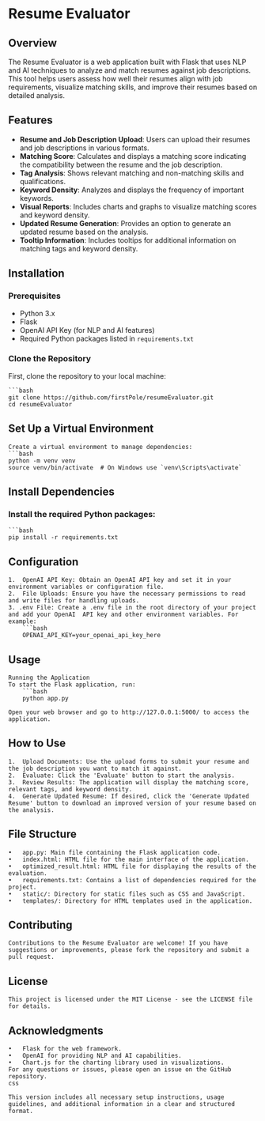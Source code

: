# Resume Evaluator

## Overview

The Resume Evaluator is a web application built with Flask that uses NLP and AI techniques to analyze and match resumes against job descriptions. This tool helps users assess how well their resumes align with job requirements, visualize matching skills, and improve their resumes based on detailed analysis.

## Features

- **Resume and Job Description Upload**: Users can upload their resumes and job descriptions in various formats.
- **Matching Score**: Calculates and displays a matching score indicating the compatibility between the resume and the job description.
- **Tag Analysis**: Shows relevant matching and non-matching skills and qualifications.
- **Keyword Density**: Analyzes and displays the frequency of important keywords.
- **Visual Reports**: Includes charts and graphs to visualize matching scores and keyword density.
- **Updated Resume Generation**: Provides an option to generate an updated resume based on the analysis.
- **Tooltip Information**: Includes tooltips for additional information on matching tags and keyword density.

## Installation

### Prerequisites

- Python 3.x
- Flask
- OpenAI API Key (for NLP and AI features)
- Required Python packages listed in `requirements.txt`

### Clone the Repository

First, clone the repository to your local machine:

    ```bash
    git clone https://github.com/firstPole/resumeEvaluator.git
    cd resumeEvaluator

## Set Up a Virtual Environment
    Create a virtual environment to manage dependencies:
    ```bash
    python -m venv venv
    source venv/bin/activate  # On Windows use `venv\Scripts\activate`

## Install Dependencies

### Install the required Python packages:
    ```bash
    pip install -r requirements.txt

## Configuration
    1.	OpenAI API Key: Obtain an OpenAI API key and set it in your environment variables or configuration file.
    2.	File Uploads: Ensure you have the necessary permissions to read and write files for handling uploads.
    3. .env File: Create a .env file in the root directory of your project and add your OpenAI  API key and other environment variables. For example:
        ```bash 
        OPENAI_API_KEY=your_openai_api_key_here


## Usage
    Running the Application
    To start the Flask application, run:
        ```bash
        python app.py

    Open your web browser and go to http://127.0.0.1:5000/ to access the application.

## How to Use
    1.	Upload Documents: Use the upload forms to submit your resume and the job description you want to match it against.
    2.	Evaluate: Click the 'Evaluate' button to start the analysis.
    3.	Review Results: The application will display the matching score, relevant tags, and keyword density.
    4.	Generate Updated Resume: If desired, click the 'Generate Updated Resume' button to download an improved version of your resume based on the analysis.
## File Structure
    •	app.py: Main file containing the Flask application code.
    •	index.html: HTML file for the main interface of the application.
    •	optimized_result.html: HTML file for displaying the results of the evaluation.
    •	requirements.txt: Contains a list of dependencies required for the project.
    •	static/: Directory for static files such as CSS and JavaScript.
    •	templates/: Directory for HTML templates used in the application.
## Contributing
    Contributions to the Resume Evaluator are welcome! If you have suggestions or improvements, please fork the repository and submit a pull request.
## License
    This project is licensed under the MIT License - see the LICENSE file for details.
## Acknowledgments
    •	Flask for the web framework.
    •	OpenAI for providing NLP and AI capabilities.
    •	Chart.js for the charting library used in visualizations.
    For any questions or issues, please open an issue on the GitHub repository.
    css

    This version includes all necessary setup instructions, usage guidelines, and additional information in a clear and structured format.

